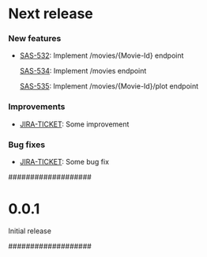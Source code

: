 Next release
============

### New features

* [SAS-532](https://jira.ontotext.com/browse/SAS-532): Implement /movies/{Movie-Id} endpoint

  [SAS-534](https://jira.ontotext.com/browse/SAS-534): Implement /movies endpoint
  
  [SAS-535](https://jira.ontotext.com/browse/SAS-535): Implement /movies/{Movie-Id}/plot endpoint

### Improvements

* [JIRA-TICKET](https://jira.ontotext.com/browse/): Some improvement

### Bug fixes

* [JIRA-TICKET](https://jira.ontotext.com/browse/): Some bug fix

###################

0.0.1
============

Initial release

###################